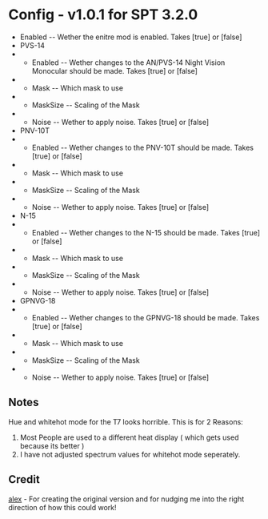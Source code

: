 # Config - v1.0.1 for SPT 3.2.0

- Enabled -- Wether the enitre mod is enabled. Takes [true] or [false]
- PVS-14
- - Enabled -- Wether changes to the AN/PVS-14 Night Vision Monocular should be made. Takes [true] or [false]
- - Mask -- Which mask to use
- - MaskSize -- Scaling of the Mask
- - Noise -- Wether to apply noise. Takes [true] or [false]
- PNV-10T
- - Enabled -- Wether changes to the PNV-10T should be made. Takes [true] or [false]
- - Mask -- Which mask to use
- - MaskSize -- Scaling of the Mask
- - Noise -- Wether to apply noise. Takes [true] or [false]
- N-15
- - Enabled -- Wether changes to the N-15 should be made. Takes [true] or [false]
- - Mask -- Which mask to use
- - MaskSize -- Scaling of the Mask
- - Noise -- Wether to apply noise. Takes [true] or [false]
- GPNVG-18
- - Enabled -- Wether changes to the GPNVG-18 should be made. Takes [true] or [false]
- - Mask -- Which mask to use
- - MaskSize -- Scaling of the Mask
- - Noise -- Wether to apply noise. Takes [true] or [false]

## Notes

Hue and whitehot mode for the T7 looks horrible. This is for 2 Reasons:

1. Most People are used to a different heat display ( which gets used because its better )
2. I have not adjusted spectrum values for whitehot mode seperately.


## Credit
[alex](https://hub.sp-tarkov.com/user/10993-alex/) - For creating the original version and for nudging me into the right direction of how this could work!